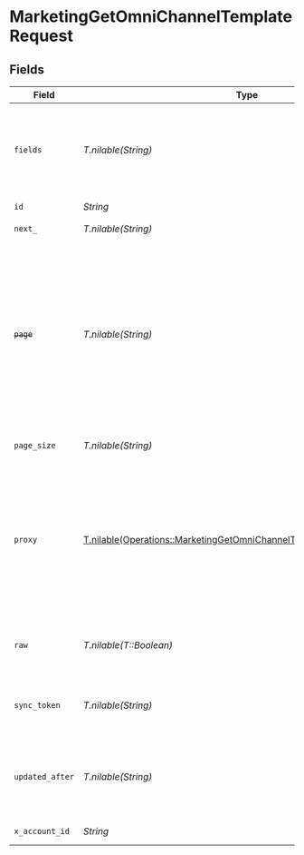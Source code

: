 # MarketingGetOmniChannelTemplateRequest


## Fields

| Field                                                                                                                                                            | Type                                                                                                                                                             | Required                                                                                                                                                         | Description                                                                                                                                                      |
| ---------------------------------------------------------------------------------------------------------------------------------------------------------------- | ---------------------------------------------------------------------------------------------------------------------------------------------------------------- | ---------------------------------------------------------------------------------------------------------------------------------------------------------------- | ---------------------------------------------------------------------------------------------------------------------------------------------------------------- |
| `fields`                                                                                                                                                         | *T.nilable(String)*                                                                                                                                              | :heavy_minus_sign:                                                                                                                                               | The comma separated list of fields to return in the response (if empty, all fields are returned)                                                                 |
| `id`                                                                                                                                                             | *String*                                                                                                                                                         | :heavy_check_mark:                                                                                                                                               | N/A                                                                                                                                                              |
| `next_`                                                                                                                                                          | *T.nilable(String)*                                                                                                                                              | :heavy_minus_sign:                                                                                                                                               | The unified cursor                                                                                                                                               |
| ~~`page`~~                                                                                                                                                       | *T.nilable(String)*                                                                                                                                              | :heavy_minus_sign:                                                                                                                                               | : warning: ** DEPRECATED **: This will be removed in a future release, please migrate away from it as soon as possible.<br/><br/>The page number of the results to fetch |
| `page_size`                                                                                                                                                      | *T.nilable(String)*                                                                                                                                              | :heavy_minus_sign:                                                                                                                                               | The number of results per page                                                                                                                                   |
| `proxy`                                                                                                                                                          | [T.nilable(Operations::MarketingGetOmniChannelTemplateQueryParamProxy)](../../models/operations/marketinggetomnichanneltemplatequeryparamproxy.md)               | :heavy_minus_sign:                                                                                                                                               | Query parameters that can be used to pass through parameters to the underlying provider request by surrounding them with "proxy" key                             |
| `raw`                                                                                                                                                            | *T.nilable(T::Boolean)*                                                                                                                                          | :heavy_minus_sign:                                                                                                                                               | Indicates that the raw request result is returned                                                                                                                |
| `sync_token`                                                                                                                                                     | *T.nilable(String)*                                                                                                                                              | :heavy_minus_sign:                                                                                                                                               | The sync token to select the only updated results                                                                                                                |
| `updated_after`                                                                                                                                                  | *T.nilable(String)*                                                                                                                                              | :heavy_minus_sign:                                                                                                                                               | Use a string with a date to only select results updated after that given date                                                                                    |
| `x_account_id`                                                                                                                                                   | *String*                                                                                                                                                         | :heavy_check_mark:                                                                                                                                               | The account identifier                                                                                                                                           |